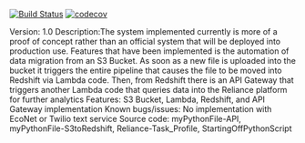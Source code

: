 [![Build Status](https://travis-ci.com/collinpikeusa/Rheem.svg?branch=master)](https://travis-ci.com/collinpikeusa/Rheem)
[![codecov](https://codecov.io/gh/collinpikeusa/Rheem/branch/master/graph/badge.svg)](https://codecov.io/gh/collinpikeusa/Rheem)



Version: 1.0
Description:The system implemented currently is more of a proof of concept rather than an official system that will be deployed into production use.
	    Features that have been implemented is the automation of data migration from an S3 Bucket.
	    As soon as a new file is uploaded into the bucket it triggers the entire pipeline that causes the file to be moved into Redshift via Lambda code.
	    Then, from Redshift there is an API Gateway that triggers another Lambda code that queries data into the Reliance platform for further analytics
Features: S3 Bucket, Lambda, Redshift, and API Gateway implementation
Known bugs/issues: No implementation with EcoNet or Twilio text service
Source code: myPythonFile-API, myPythonFile-S3toRedshift, Reliance-Task_Profile, StartingOffPythonScript
